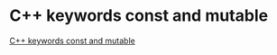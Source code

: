 # C++ keywords const and mutable
[C++ keywords const and mutable](https://aiwithcloud.com/2022/09/14/c_keywords_const_and_mutable/)